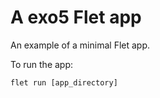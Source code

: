 # A exo5 Flet app

An example of a minimal Flet app.

To run the app:

```
flet run [app_directory]
```